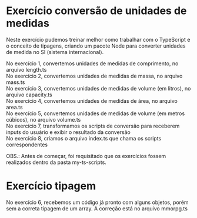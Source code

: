 # Exercício conversão de unidades de medidas 

Neste exercício pudemos treinar melhor como trabalhar com o TypeScript e o conceito de tipagens, criando um pacote Node para converter unidades de medida no SI (sistema internacional).

No exercício 1, convertemos unidades de medidas de comprimento, no arquivo length.ts <br>
No exercício 2, convertemos unidades de medidas de massa, no arquivo mass.ts <br>
No exercício 3, convertemos unidades de medidas de volume (em litros), no arquivo capacity.ts <br>
No exercício 4, convertemos unidades de medidas de área, no arquivo area.ts <br>
No exercício 5, convertemos unidades de medidas de volume (em metros cúbicos), no arquivo volume.ts <br>
No exercício 7, transformamos os scripts de conversão para receberem inputs do usuário e exibir o resultado da conversão <br>
No exercício 8, criamos o arquivo index.ts que chama os scripts correspondentes

OBS.: Antes de começar, foi requisitado que os exercícios fossem realizados dentro da pasta my-ts-scripts.

# Exercício tipagem

No exercício 6, recebemos um código já pronto com alguns objetos, porém sem a correta tipagem de um array. A correção está no arquivo mmorpg.ts
